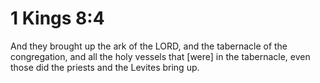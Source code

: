 # 1 Kings 8:4

And they brought up the ark of the LORD, and the tabernacle of the congregation, and all the holy vessels that [were] in the tabernacle, even those did the priests and the Levites bring up.